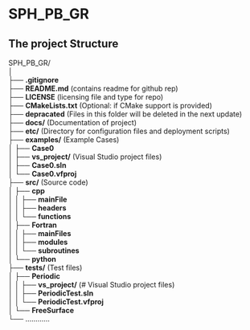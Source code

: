 # SPH_PB_GR

## The project Structure

SPH_PB_GR/  
│  
├── **.gitignore**  
├── **README.md** (contains readme for github rep)  
├── **LICENSE** (licensing file and type for repo)    
├── **CMakeLists.txt** (Optional: if CMake support is provided)  
├── **depracated**  (Files in this folder will be deleted in the next update)  
├── **docs/** (Documentation of project)  
├── **etc/** (Directory for configuration files and deployment scripts)  
├── **examples/** (Example Cases)  
│ ├── **Case0**  
│ ├── **vs_project/** (Visual Studio project files)  
│ ├── **Case0.sln**  
│ └── **Case0.vfproj**  
├── **src/** (Source code)  
│ ├── **cpp**  
│ │ ├── **mainFile**  
│ │ ├── **headers**  
│ │ └── **functions**  
│ ├── **Fortran**  
│ │ ├── **mainFiles**  
│ │ ├── **modules**  
│ │ └── **subroutines**  
│ └── **python**  
├── **tests/** (Test files)  
│ ├── **Periodic**  
│ │ ├── **vs_project/** (# Visual Studio project files)  
│ │ ├── **PeriodicTest.sln**  
│ │ └── **PeriodicTest.vfproj**  
│ └── **FreeSurface**  
└── ............  
